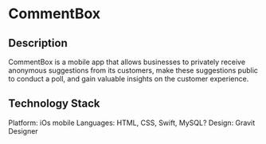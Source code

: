 # CommentBox
## Description
CommentBox is a mobile app that allows businesses to privately receive anonymous suggestions from its customers, make these suggestions public to conduct a poll, and gain valuable insights on the customer experience.

## Technology Stack
Platform: iOs mobile
Languages: HTML, CSS, Swift, MySQL?
Design: Gravit Designer